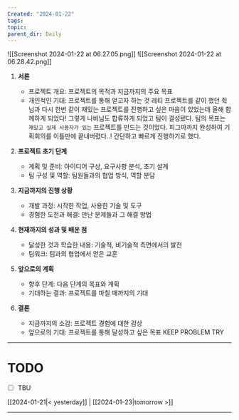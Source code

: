 ```yaml
---
Created: "2024-01-22"
tags: 
topic: 
parent_dir: Daily
---
```

![[Screenshot 2024-01-22 at 06.27.05.png]]
![[Screenshot 2024-01-22 at 06.28.42.png]]
1. **서론**
    - 프로젝트 개요: 프로젝트의 목적과 지금까지의 주요 목표
    - 개인적인 기대: 프로젝트를 통해 얻고자 하는 것
레티 프로젝트를 같이 했던 쥑님과 다시 한번 같이 재밌는 프로젝트를 진행하고 싶은 마음이 있었는데 올해 함께하게 되었다! 그렇게 나비님도 합류하게 되었고 팀이 결성됐다. 팀의 목표는 `재밌고 실제 사용자가 있는` 프로젝트를 만드는 것이었다. 피그마까지 완성하여 기획회의를 이틀만에 끝내버렸다..! 간단하고 빠르게 진행하기로 했다.

2. **프로젝트 초기 단계**
    - 계획 및 준비: 아이디어 구상, 요구사항 분석, 초기 설계
    - 팀 구성 및 역할: 팀원들과의 협업 방식, 역할 분담

1. **지금까지의 진행 상황**
    - 개발 과정: 시작한 작업, 사용한 기술 및 도구
    - 경험한 도전과 해결: 만난 문제들과 그 해결 방법

1. **현재까지의 성과 및 배운 점**
    - 달성한 것과 학습한 내용: 기술적, 비기술적 측면에서의 발전
    - 팀워크: 팀과의 협업에서 얻은 교훈

1. **앞으로의 계획**
    - 향후 단계: 다음 단계의 목표와 계획
    - 기대하는 결과: 프로젝트를 마칠 때까지의 기대

1. **결론** 
    - 지금까지의 소감: 프로젝트 경험에 대한 감상
    - 앞으로의 기대: 프로젝트를 통해 달성하고 싶은 목표
KEEP
PROBLEM
TRY

----
# TODO
- [ ] TBU 
  
[[2024-01-21|< yesterday]] | [[2024-01-23|tomorrow >]]  
  
---  
